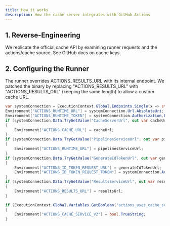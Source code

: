 ```yaml
---
title: How it works
description: How the cache server integrates with GitHub Actions
---
```


## 1. Reverse-Engineering

We replicate the official cache API by examining runner requests and the actions/cache source. See GitHub docs on cache keys.

## 2. Configuring the Runner

The runner overrides ACTIONS_RESULTS_URL with its internal endpoint. We patched the binary by replacing "ACTIONS_RESULTS_URL" with "ACTIONS_RESULTS_ORL" (keeping the same length) to allow a custom cache URL.

```c#
var systemConnection = ExecutionContext.Global.Endpoints.Single(x => string.Equals(x.Name, WellKnownServiceEndpointNames.SystemVssConnection, StringComparison.OrdinalIgnoreCase));
Environment["ACTIONS_RUNTIME_URL"] = systemConnection.Url.AbsoluteUri;
Environment["ACTIONS_RUNTIME_TOKEN"] = systemConnection.Authorization.Parameters[EndpointAuthorizationParameters.AccessToken];
if (systemConnection.Data.TryGetValue("CacheServerUrl", out var cacheUrl) && !string.IsNullOrEmpty(cacheUrl))
{
    Environment["ACTIONS_CACHE_URL"] = cacheUrl;
}
if (systemConnection.Data.TryGetValue("PipelinesServiceUrl", out var pipelinesServiceUrl) && !string.IsNullOrEmpty(pipelinesServiceUrl))
{
    Environment["ACTIONS_RUNTIME_URL"] = pipelinesServiceUrl;
}
if (systemConnection.Data.TryGetValue("GenerateIdTokenUrl", out var generateIdTokenUrl) && !string.IsNullOrEmpty(generateIdTokenUrl))
{
    Environment["ACTIONS_ID_TOKEN_REQUEST_URL"] = generateIdTokenUrl;
    Environment["ACTIONS_ID_TOKEN_REQUEST_TOKEN"] = systemConnection.Authorization.Parameters[EndpointAuthorizationParameters.AccessToken];
}
if (systemConnection.Data.TryGetValue("ResultsServiceUrl", out var resultsUrl) && !string.IsNullOrEmpty(resultsUrl))
{
    Environment["ACTIONS_RESULTS_URL"] = resultsUrl;
}

if (ExecutionContext.Global.Variables.GetBoolean("actions_uses_cache_service_v2") ?? false)
{
    Environment["ACTIONS_CACHE_SERVICE_V2"] = bool.TrueString;
}
```

